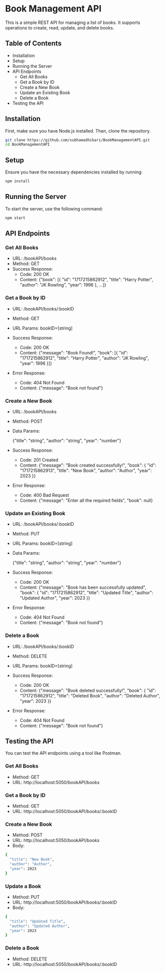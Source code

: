 
# Book Management API

This is a simple REST API for managing a list of books. It supports operations to create, read, update, and delete books.


## Table of Contents

- Installation
- Setup
- Running the Server
- API Endpoints
    - Get All Books
    - Get a Book by ID
    - Create a New Book
    - Update an Existing Book
    - Delete a Book
- Testing the API


## Installation

First, make sure you have Node.js installed. Then, clone the repository.

```bash
git clone https://github.com/subhamadhikari/BookManagementAPI.git
cd BookManagementAPI
```
## Setup

Ensure you have the necessary dependencies installed by running:

```bash
npm install
```   

## Running the Server

To start the server, use the following command:

```bash
npm start
```  

## API Endpoints
### Get All Books
- URL: /bookAPI/books
- Method: GET
- Success Response:
    - Code: 200 OK
    - Content: {"book": [{ "id": "1717215862912", "title": "Harry Potter", "author": "JK Rowling", "year": 1996 }, ...]}

### Get a Book by ID
- URL: /bookAPI/books/:bookID

- Method: GET

- URL Params: bookID=[string]

- Success Response:

    - Code: 200 OK
    - Content: {"message": "Book Found!", "book": [{ "id": "1717215862912", "title": "Harry Potter", "author": "JK Rowling", "year": 1996 }]}
- Error Response:

    - Code: 404 Not Found
    - Content: {"message": "Book not found"}

### Create a New Book
- URL: /bookAPI/books

- Method: POST

- Data Params:

    {"title": "string", "author": "string", "year": "number"}
- Success Response:

    - Code: 201 Created
    - Content: {"message": "Book created successfully!", "book": { "id": "1717215862913", "title": "New Book", "author": "Author", "year": 2023 }}

- Error Response:

    - Code: 400 Bad Request
    - Content: {"message": "Enter all the required fields", "book": null}

### Update an Existing Book
- URL: /bookAPI/books/:bookID

- Method: PUT

- URL Params: bookID=[string]

- Data Params:

    {"title": "string", "author": "string", "year": "number"}
- Success Response:

    - Code: 200 OK
    - Content: {"message": "Book has been successfully updated", "book": { "id": "1717215862912", "title": "Updated Title", "author": "Updated Author", "year": 2023 }}
- Error Response:

    - Code: 404 Not Found
    - Content: {"message": "Book not found"}

### Delete a Book
- URL: /bookAPI/books/:bookID

- Method: DELETE

- URL Params: bookID=[string]

- Success Response:

    - Code: 200 OK
    - Content: {"message": "Book deleted successfully!", "book": { "id": "1717215862912", "title": "Deleted Book", "author": "Deleted Author", "year": 2023 }}
- Error Response:

    - Code: 404 Not Found
    - Content: {"message": "Book not found"}

## Testing the API
You can test the API endpoints using a tool like Postman.

### Get All Books
- Method: GET
- URL: http://localhost:5050/bookAPI/books

### Get a Book by ID
- Method: GET
- URL: http://localhost:5050/bookAPI/books/:bookID

### Create a New Book
- Method: POST
- URL: http://localhost:5050/bookAPI/books
- Body:

```bash
{
  "title": "New Book",
  "author": "Author",
  "year": 2023
}
```

### Update a Book
- Method: PUT
- URL: http://localhost:5050/bookAPI/books/:bookID
- Body: 
``` bash
{
  "title": "Updated Title",
  "author": "Updated Author",
  "year": 2023
}
```

### Delete a Book
- Method: DELETE
- URL: http://localhost:5050/bookAPI/books/:bookID



